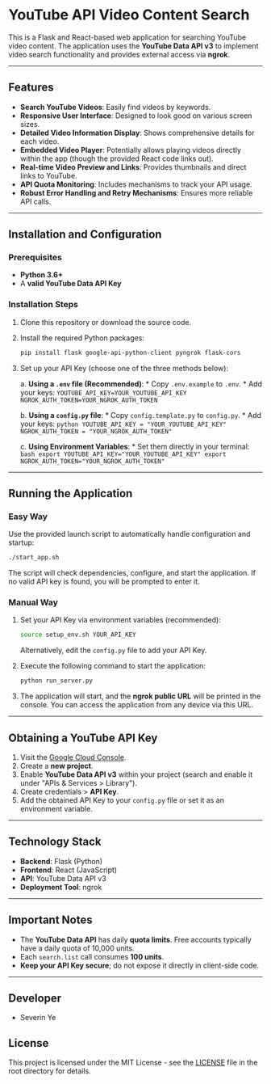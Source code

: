 
# YouTube API Video Content Search

This is a Flask and React-based web application for searching YouTube video content. The application uses the **YouTube Data API v3** to implement video search functionality and provides external access via **ngrok**.

---

## Features

* **Search YouTube Videos**: Easily find videos by keywords.
* **Responsive User Interface**: Designed to look good on various screen sizes.
* **Detailed Video Information Display**: Shows comprehensive details for each video.
* **Embedded Video Player**: Potentially allows playing videos directly within the app (though the provided React code links out).
* **Real-time Video Preview and Links**: Provides thumbnails and direct links to YouTube.
* **API Quota Monitoring**: Includes mechanisms to track your API usage.
* **Robust Error Handling and Retry Mechanisms**: Ensures more reliable API calls.

---

## Installation and Configuration

### Prerequisites

* **Python 3.6+**
* A **valid YouTube Data API Key**

### Installation Steps

1.  Clone this repository or download the source code.
2.  Install the required Python packages:

    ```bash
    pip install flask google-api-python-client pyngrok flask-cors
    ```

3.  Set up your API Key (choose one of the three methods below):

    a.  **Using a `.env` file (Recommended)**:
        * Copy `.env.example` to `.env`.
        * Add your keys:
            ```
            YOUTUBE_API_KEY=YOUR_YOUTUBE_API_KEY
            NGROK_AUTH_TOKEN=YOUR_NGROK_AUTH_TOKEN
            ```

    b.  **Using a `config.py` file**:
        * Copy `config.template.py` to `config.py`.
        * Add your keys:
            ```python
            YOUTUBE_API_KEY = "YOUR_YOUTUBE_API_KEY"
            NGROK_AUTH_TOKEN = "YOUR_NGROK_AUTH_TOKEN"
            ```

    c.  **Using Environment Variables**:
        * Set them directly in your terminal:
            ```bash
            export YOUTUBE_API_KEY="YOUR_YOUTUBE_API_KEY"
            export NGROK_AUTH_TOKEN="YOUR_NGROK_AUTH_TOKEN"
            ```

---

## Running the Application

### Easy Way

Use the provided launch script to automatically handle configuration and startup:

```bash
./start_app.sh
```

The script will check dependencies, configure, and start the application. If no valid API key is found, you will be prompted to enter it.

### Manual Way

1.  Set your API Key via environment variables (recommended):

    ```bash
    source setup_env.sh YOUR_API_KEY
    ```

    Alternatively, edit the `config.py` file to add your API Key.

2.  Execute the following command to start the application:

    ```bash
    python run_server.py
    ```

3.  The application will start, and the **ngrok public URL** will be printed in the console. You can access the application from any device via this URL.

---

## Obtaining a YouTube API Key

1.  Visit the [Google Cloud Console](https://console.cloud.google.com/).
2.  Create a **new project**.
3.  Enable **YouTube Data API v3** within your project (search and enable it under "APIs & Services > Library").
4.  Create credentials > **API Key**.
5.  Add the obtained API Key to your `config.py` file or set it as an environment variable.

---

## Technology Stack

* **Backend**: Flask (Python)
* **Frontend**: React (JavaScript)
* **API**: YouTube Data API v3
* **Deployment Tool**: ngrok

---

## Important Notes

* The **YouTube Data API** has daily **quota limits**. Free accounts typically have a daily quota of 10,000 units.
* Each `search.list` call consumes **100 units**.
* **Keep your API Key secure**; do not expose it directly in client-side code.

---

## Developer

* Severin Ye

## License

This project is licensed under the MIT License - see the [LICENSE](/LICENSE) file in the root directory for details.
